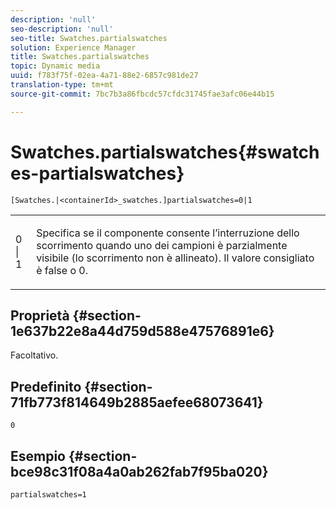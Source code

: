 ```yaml
---
description: 'null'
seo-description: 'null'
seo-title: Swatches.partialswatches
solution: Experience Manager
title: Swatches.partialswatches
topic: Dynamic media
uuid: f783f75f-02ea-4a71-88e2-6857c981de27
translation-type: tm+mt
source-git-commit: 7bc7b3a86fbcdc57cfdc31745fae3afc06e44b15

---
```



# Swatches.partialswatches{#swatches-partialswatches}

`[Swatches.|<containerId>_swatches.]partialswatches=0|1`

<table id="table_4B8CEC134277403A840A050BD8C8CE2B"> 
 <tbody> 
  <tr> 
   <td> <p> <span class="codeph"> 0 | 1</span> </p> </td> 
   <td> <p> Specifica se il componente consente l’interruzione dello scorrimento quando uno dei campioni è parzialmente visibile (lo scorrimento non è allineato). Il valore consigliato è <span class="codeph"> false</span> o <span class="codeph"> 0</span>. </p> </td> 
  </tr> 
 </tbody> 
</table>

## Proprietà {#section-1e637b22e8a44d759d588e47576891e6}

Facoltativo.

## Predefinito {#section-71fb773f814649b2885aefee68073641}

`0`

## Esempio {#section-bce98c31f08a4a0ab262fab7f95ba020}

`partialswatches=1`
